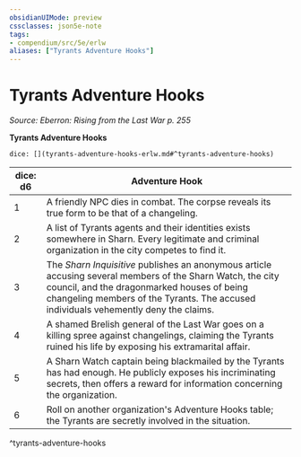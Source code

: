```yaml
---
obsidianUIMode: preview
cssclasses: json5e-note
tags:
- compendium/src/5e/erlw
aliases: ["Tyrants Adventure Hooks"]
---
```

# Tyrants Adventure Hooks
*Source: Eberron: Rising from the Last War p. 255* 

**Tyrants Adventure Hooks**

`dice: [](tyrants-adventure-hooks-erlw.md#^tyrants-adventure-hooks)`

| dice: d6 | Adventure Hook |
|----------|----------------|
| 1 | A friendly NPC dies in combat. The corpse reveals its true form to be that of a changeling. |
| 2 | A list of Tyrants agents and their identities exists somewhere in Sharn. Every legitimate and criminal organization in the city competes to find it. |
| 3 | The *Sharn Inquisitive* publishes an anonymous article accusing several members of the Sharn Watch, the city council, and the dragonmarked houses of being changeling members of the Tyrants. The accused individuals vehemently deny the claims. |
| 4 | A shamed Brelish general of the Last War goes on a killing spree against changelings, claiming the Tyrants ruined his life by exposing his extramarital affair. |
| 5 | A Sharn Watch captain being blackmailed by the Tyrants has had enough. He publicly exposes his incriminating secrets, then offers a reward for information concerning the organization. |
| 6 | Roll on another organization's Adventure Hooks table; the Tyrants are secretly involved in the situation. |
^tyrants-adventure-hooks